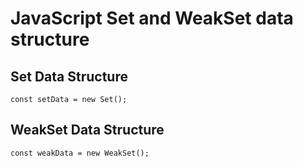 # JavaScript Set and WeakSet data structure

## Set Data Structure

    const setData = new Set();

## WeakSet Data Structure

    const weakData = new WeakSet();